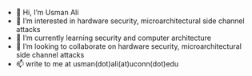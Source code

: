 - 👋 Hi, I’m Usman Ali
- 👀 I’m interested in hardware security, microarchitectural side channel attacks
- 🌱 I’m currently learning security and computer architecture
- 💞️ I’m looking to collaborate on hardware security, microarchitectural side channel attacks
- 📫 write to me at usman(dot)ali(at)uconn(dot)edu

<!---
usmanalipk/usmanalipk is a ✨ special ✨ repository because its `README.md` (this file) appears on your GitHub profile.
You can click the Preview link to take a look at your changes.
--->
